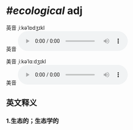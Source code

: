 # ***\#ecological*** adj
英音 ˌiːkəˈlɒdʒɪkl  
英音
<audio src="./media/ecological1_AAC.aac" controls="controls"></audio>

美音 ˌiːkəˈlɑːdʒɪkl  
美音
<audio src="./media/ecological2_AAC.aac" controls="controls"></audio>



  

英文释义
---
### 1.**生态的；生态学的**  


